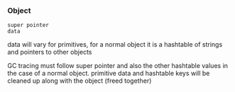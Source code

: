 ### Object
```
super pointer
data
```

data will vary for primitives, for a normal object it is a hashtable of strings and pointers to other objects

GC tracing must follow super pointer and also the other hashtable values in the case of a normal object.
primitive data and hashtable keys will be cleaned up along with the object (freed together)